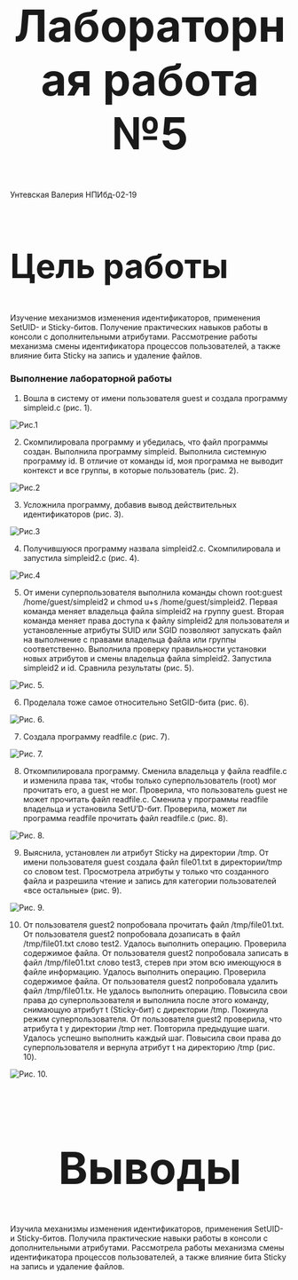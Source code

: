 <style>
h1 {
    font-size: 80px;
    text-align: center;
}
h2 {
    font-size: 60px;
}
{
    text-align: justify;

}
section.fio {
    text-align: right;
}
</style>

# Лабораторная работа №5
<!-- _class: fio -->
Унтевская Валерия
НПИбд-02-19


## Цель работы
 Изучение механизмов изменения идентификаторов, применения SetUID- и Sticky-битов. Получение практических навыков работы в консоли с дополнительными атрибутами. Рассмотрение работы механизма смены идентификатора процессов пользователей, а также влияние бита Sticky на запись и удаление файлов.


### Выполнение лабораторной работы
1. Вошла в систему от имени пользователя guest и создала программу simpleid.c (рис. 1).

![Рис.1](imag/1.png)
 
2. Скомпилировала программу и убедилась, что файл программы создан. Выполнила программу simpleid. Выполнила системную программу id. В отличие от команды id, моя программа не выводит контекст и все группы, в которые пользователь (рис. 2).

![Рис.2](imag/2.png)


3. Усложнила программу, добавив вывод действительных идентификаторов (рис. 3).

![Рис.3](imag/3.png)

4. Получившуюся программу назвала simpleid2.c. Скомпилировала и запустила simpleid2.c (рис. 4).

![Рис.4](imag/4.png)

5. От имени суперпользователя выполнила команды chown root:guest /home/guest/simpleid2 и chmod u+s /home/guest/simpleid2. Первая команда меняет владельца файла simpleid2 на группу guest. Вторая команда меняет права доступа к файлу simpleid2 для пользователя и установленные атрибуты SUID или SGID позволяют запускать файл на выполнение с правами владельца файла или группы соответственно. Выполнила проверку правильности установки новых атрибутов и смены владельца файла simpleid2. Запустила simpleid2 и id. Сравнила результаты (рис. 5).

![Рис. 5.](imag/5.png)

6. Проделала тоже самое относительно SetGID-бита (рис. 6).

![Рис. 6.](imag/5.png)

7. Создала программу readfile.c (рис. 7).

![Рис. 7.](imag/6.png)

8. Откомпилировала программу. Сменила владельца у файла readfile.c и изменила права так, чтобы только суперпользователь (root) мог прочитать его, a guest не мог. Проверила, что пользователь guest не может прочитать файл readfile.c. Сменила у программы readfile владельца и установила SetU’D-бит. Проверила, может ли программа readfile прочитать файл readfile.c (рис. 8).

![Рис. 8.](imag/7.png)

9. Выяснила, установлен ли атрибут Sticky на директории /tmp. От имени пользователя guest создала файл file01.txt в директории/tmp со словом test. Просмотрела атрибуты у только что созданного файла и разрешила чтение и запись для категории пользователей «все остальные» (рис. 9).

![Рис. 9.](imag/8.png)

10. От пользователя guest2 попробовала прочитать файл /tmp/file01.txt. От пользователя guest2 попробовала дозаписать в файл /tmp/file01.txt слово test2. Удалось выполнить операцию. Проверила содержимое файла. От пользователя guest2 попробовала записать в файл /tmp/file01.txt слово test3, стерев при этом всю имеющуюся в файле информацию. Удалось выполнить операцию. Проверила содержимое файла. От пользователя guest2 попробовала удалить файл /tmp/file01.tx. Не удалось выполнить операцию. Повысила свои права до суперпользователя и выполнила после этого команду, снимающую атрибут t (Sticky-бит) с директории /tmp. Покинула режим суперпользователя. От пользователя guest2 проверила, что атрибута t у директории /tmp нет. Повторила предыдущие шаги. Удалось успешно выполнить каждый шаг. Повысила свои права до суперпользователя и вернула атрибут t на директорию /tmp (рис. 10).

![Рис. 10.](imag/9.png)

# Выводы

Изучила механизмы изменения идентификаторов, применения SetUID- и Sticky-битов. Получила практические навыки работы в консоли с дополнительными атрибутами. Рассмотрела работы механизма смены идентификатора процессов пользователей, а также влияние бита Sticky на запись и удаление файлов.
